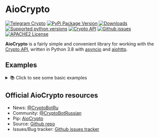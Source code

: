 # AioCrypto

[![Telegram Crypto](https://img.shields.io/badge/telegram-ErVinTract-blue.svg?style=flat)](https://t.me/ErVinTract)
[![PyPi Package Version](https://img.shields.io/pypi/v/aiocrypto.svg?style=flat)](https://pypi.python.org/pypi/AioCrypto)
[![Downloads](https://img.shields.io/pypi/dm/aiocrypto.svg?style=flat)](https://pypi.python.org/pypi/aiocrypto)
[![Supported python versions](https://img.shields.io/pypi/pyversions/aiocrypto.svg?style=flat)](https://pypi.python.org/pypi/aiocrypto)
[![Crypto API](https://img.shields.io/badge/AioCrypto-1.1.1-green.svg?style=flat)](https://help.crypt.bot/crypto-pay-api)
[![Github issues](https://img.shields.io/github/issues/ErVinTract/AioCrypto.svg?style=flat-square)](https://github.com/ErVinTracst/AioCrypto/issues)
[![APACHE2 License](https://img.shields.io/pypi/l/aiocrypto.svg?style=flat-square)](https://opensource.org/licenses/Apache-2.0)

**AioCrypto** is a fairly simple and convenient library for working with the [Crypto API](https://help.crypt.bot/crypto-pay-api), written in Python 3.8 with [asyncio](https://docs.python.org/3/library/asyncio.html) and [aiohttp](https://github.com/aio-libs/aiohttp).

## Examples

<details>
  <summary>📚 Click to see some basic examples</summary>
 
**Few steps before getting started...**

- Install latest stable version of aiocrypto, simply running `pip install AioCrypto`
    
###  - Get me

```python
from aiocrypto import CryptoApi

async def main():
    app = CryptoApi(token='12345:AaSvhiRsAHazxVB91KIB1dwia0OkmN')
    print(await app.get_me()) # App(app_id=12345, name='Magni..

```

###  - Get Balance

```python
from aiocrypto import CryptoApi

async def main():
    app = CryptoApi(token='12345:AaSvhiRsAHazxVB91KIB1dwia0OkmN')
    balances = await app.get_balance()
    print(balances) # List[Balance(...), Balance(...)]
    # print(balances[0]) Balance(currency_code='BTC', available=1.027)

```

### - Create Invoice 

```
from aiocrypto import CryptoApi

async def main():
    app = CryptoApi(token='12345:AaSvhiRsAHazxVB91KIB1dwia0OkmN')
    invoice = await app.create_invoice(asset="ETH", amount="0.023")
    print(invoice) 
    # {'invoice_id': 229875, 'status': 'active', ...}
```

### Moar!

You can find more examples in [`examples/`](https://github.com/ErVinTract/AioCrypto/tree/main/examples) directory

</details>

## Official AioCrypto resources

- News: [@CryptoBotRu](https://t.me/CryptoBotRU)
- Community: [@CryptoBotRussian](https://t.me/CryptoBotRussian)
- Pip: [AioCrypto](https://pypi.python.org/pypi/AioCrypto)
- Source: [Github repo](https://github.com/ErVinTract/AioCrypto)
- Issues/Bug tracker: [Github issues tracker](https://github.com/ErVinTract/AioCrypto/issues)
